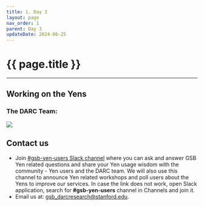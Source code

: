 ```yaml
---
title: 1. Day 3 
layout: page
nav_order: 1
parent: Day 3
updateDate: 2024-06-25
---
```


# {{ page.title }}
---
## Working on the Yens

### The DARC Team:
![](assets/images/gsbrh_092122_0021.jpg)

## Contact us
- Join <a href="https://circlerss.slack.com/archives/C01JXJ6U4E5" target="_blank">#gsb-yen-users Slack channel</a> where you can ask and answer GSB Yen related questions and share your Yen usage wisdom with the community - Yen users and the DARC team. We will also use this channel to announce Yen related workshops and poll users about the Yens to improve our services. In case the link does not work, open Slack application, search for <b>#gsb-yen-users</b> channel in Channels and join it.
- Email us at: <a href="mailto:gsb_darcresearch@stanford.edu">gsb_darcresearch@stanford.edu.</a>

